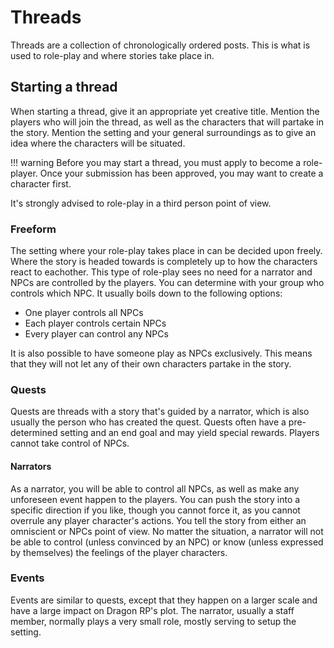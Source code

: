 # Threads
Threads are a collection of chronologically ordered posts. This is what is used to role-play and where stories take place in.

## Starting a thread  
When starting a thread, give it an appropriate yet creative title. Mention the players who will join the thread, as well as the characters that will partake in the story. Mention the setting and your general surroundings as to give an idea where the characters will be situated.

!!! warning
    Before you may start a thread, you must apply to become a role-player. Once your submission has been approved, you may want to create a character first.

It's strongly advised to role-play in a third person point of view.

### Freeform
The setting where your role-play takes place in can be decided upon freely. Where the story is headed towards is completely up to how the characters react to eachother. This type of role-play sees no need for a narrator and NPCs are controlled by the players. You can determine with your group who controls which NPC. It usually boils down to the following options:

* One player controls all NPCs
* Each player controls certain NPCs
* Every player can control any NPCs

It is also possible to have someone play as NPCs exclusively. This means that they will not let any of their own characters partake in the story.

### Quests
Quests are threads with a story that's guided by a narrator, which is also usually the person who has created the quest. Quests often have a pre-determined setting and an end goal and may yield special rewards. Players cannot take control of NPCs.

#### Narrators
As a narrator, you will be able to control all NPCs, as well as make any unforeseen event happen to the players. You can push the story into a specific direction if you like, though you cannot force it, as you cannot overrule any player character's actions. You tell the story from either an omniscient or NPCs point of view. No matter the situation, a narrator will not be able to control (unless convinced by an NPC) or know (unless expressed by themselves) the feelings of the player characters.

### Events
Events are similar to quests, except that they happen on a larger scale and have a large impact on Dragon RP's plot. The narrator, usually a staff member, normally plays a very small role, mostly serving to setup the setting.
